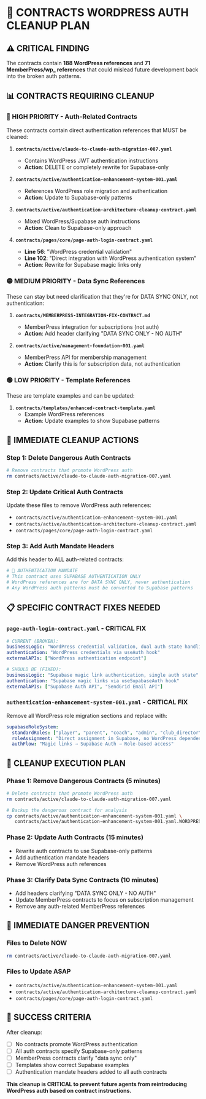 # 🚨 CONTRACTS WORDPRESS AUTH CLEANUP PLAN

## ⚠️ **CRITICAL FINDING**

The contracts contain **188 WordPress references** and **71 MemberPress/wp_ references** that could mislead future development back into the broken auth patterns.

## 📊 **CONTRACTS REQUIRING CLEANUP**

### **🔴 HIGH PRIORITY - Auth-Related Contracts**
These contracts contain direct authentication references that MUST be cleaned:

1. **`contracts/active/claude-to-claude-auth-migration-007.yaml`**
   - Contains WordPress JWT authentication instructions
   - **Action**: DELETE or completely rewrite for Supabase-only

2. **`contracts/active/authentication-enhancement-system-001.yaml`**
   - References WordPress role migration and authentication
   - **Action**: Update to Supabase-only patterns

3. **`contracts/active/authentication-architecture-cleanup-contract.yaml`**
   - Mixed WordPress/Supabase auth instructions
   - **Action**: Clean to Supabase-only approach

4. **`contracts/pages/core/page-auth-login-contract.yaml`**
   - **Line 56**: "WordPress credential validation"
   - **Line 102**: "Direct integration with WordPress authentication system"
   - **Action**: Rewrite for Supabase magic links only

### **🟡 MEDIUM PRIORITY - Data Sync References**
These can stay but need clarification that they're for DATA SYNC ONLY, not authentication:

1. **`contracts/MEMBERPRESS-INTEGRATION-FIX-CONTRACT.md`**
   - MemberPress integration for subscriptions (not auth)
   - **Action**: Add header clarifying "DATA SYNC ONLY - NO AUTH"

2. **`contracts/active/management-foundation-001.yaml`**
   - MemberPress API for membership management
   - **Action**: Clarify this is for subscription data, not authentication

### **🟢 LOW PRIORITY - Template References**
These are template examples and can be updated:

1. **`contracts/templates/enhanced-contract-template.yaml`**
   - Example WordPress references
   - **Action**: Update examples to show Supabase patterns

## 🔧 **IMMEDIATE CLEANUP ACTIONS**

### **Step 1: Delete Dangerous Auth Contracts**
```bash
# Remove contracts that promote WordPress auth
rm contracts/active/claude-to-claude-auth-migration-007.yaml
```

### **Step 2: Update Critical Auth Contracts**
Update these files to remove WordPress auth references:
- `contracts/active/authentication-enhancement-system-001.yaml`
- `contracts/active/authentication-architecture-cleanup-contract.yaml`
- `contracts/pages/core/page-auth-login-contract.yaml`

### **Step 3: Add Auth Mandate Headers**
Add this header to ALL auth-related contracts:
```yaml
# 🚨 AUTHENTICATION MANDATE
# This contract uses SUPABASE AUTHENTICATION ONLY
# WordPress references are for DATA SYNC ONLY, never authentication
# Any WordPress auth patterns must be converted to Supabase patterns
```

## 📋 **SPECIFIC CONTRACT FIXES NEEDED**

### **`page-auth-login-contract.yaml`** - CRITICAL FIX
```yaml
# CURRENT (BROKEN):
businessLogic: "WordPress credential validation, dual auth state handling"
authentication: "WordPress credentials via useAuth hook"
externalAPIs: ["WordPress authentication endpoint"]

# SHOULD BE (FIXED):
businessLogic: "Supabase magic link authentication, single auth state"
authentication: "Supabase magic links via useSupabaseAuth hook"  
externalAPIs: ["Supabase Auth API", "SendGrid Email API"]
```

### **`authentication-enhancement-system-001.yaml`** - CRITICAL FIX
Remove all WordPress role migration sections and replace with:
```yaml
supabaseRoleSystem:
  standardRoles: ["player", "parent", "coach", "admin", "club_director"]
  roleAssignment: "Direct assignment in Supabase, no WordPress dependency"
  authFlow: "Magic links → Supabase Auth → Role-based access"
```

## 🎯 **CLEANUP EXECUTION PLAN**

### **Phase 1: Remove Dangerous Contracts** (5 minutes)
```bash
# Delete contracts that promote WordPress auth
rm contracts/active/claude-to-claude-auth-migration-007.yaml

# Backup the dangerous contract for analysis
cp contracts/active/authentication-enhancement-system-001.yaml \
   contracts/active/authentication-enhancement-system-001.yaml.WORDPRESS_BACKUP
```

### **Phase 2: Update Auth Contracts** (15 minutes)
- Rewrite auth contracts to use Supabase-only patterns
- Add authentication mandate headers
- Remove WordPress auth references

### **Phase 3: Clarify Data Sync Contracts** (10 minutes)
- Add headers clarifying "DATA SYNC ONLY - NO AUTH"
- Update MemberPress contracts to focus on subscription management
- Remove any auth-related MemberPress references

## 🚨 **IMMEDIATE DANGER PREVENTION**

### **Files to Delete NOW**
```bash
rm contracts/active/claude-to-claude-auth-migration-007.yaml
```

### **Files to Update ASAP**
- `contracts/active/authentication-enhancement-system-001.yaml`
- `contracts/active/authentication-architecture-cleanup-contract.yaml`  
- `contracts/pages/core/page-auth-login-contract.yaml`

## 🎯 **SUCCESS CRITERIA**

After cleanup:
- [ ] No contracts promote WordPress authentication
- [ ] All auth contracts specify Supabase-only patterns
- [ ] MemberPress contracts clarify "data sync only"
- [ ] Templates show correct Supabase examples
- [ ] Authentication mandate headers added to all auth contracts

**This cleanup is CRITICAL to prevent future agents from reintroducing WordPress auth based on contract instructions.**

